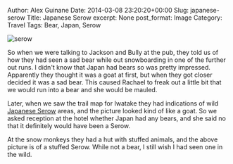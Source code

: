Author: Alex Guinane
Date: 2014-03-08 23:20:20+00:00
Slug: japanese-serow
Title: Japanese Serow
excerpt: None
post_format: Image
Category: Travel
Tags: Bear, Japan, Serow

![serow](/images/2014/2014-03-08-japanese-serow/serow.jpg)

So when we were talking to Jackson and Bully at the pub, they told us of how they had seen a sad bear while out snowboarding in one of the further out runs. I didn't know that Japan had bears so was pretty impressed. Apparently they thought it was a goat at first, but when they got closer decided it was a sad bear. This caused Rachael to freak out a little bit that we would run into a bear and she would be mauled.

Later, when we saw the trail map for Iwatake they had indications of wild [Japanese Serow](http://en.wikipedia.org/wiki/Japanese_serow) areas, and the picture looked kind of like a goat. So we asked reception at the hotel whether Japan had any bears, and she said no that it definitely would have been a Serow.

At the snow monkeys they had a hut with stuffed animals, and the above picture is of a stuffed Serow. While not a bear, I still wish I had seen one in the wild.
